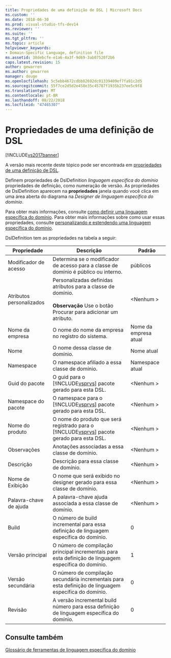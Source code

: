 ```yaml
---
title: Propriedades de uma definição de DSL | Microsoft Docs
ms.custom: ''
ms.date: 2018-06-30
ms.prod: visual-studio-tfs-dev14
ms.reviewer: ''
ms.suite: ''
ms.tgt_pltfrm: ''
ms.topic: article
helpviewer_keywords:
- Domain-Specific Language, definition file
ms.assetid: 38debcfe-e1a6-4a3f-9d69-3ab07520f2b6
caps.latest.revision: 15
author: gewarren
ms.author: gewarren
manager: douge
ms.openlocfilehash: 5c5ebb4672cdbb82692dc01339409ef7fa91c2d5
ms.sourcegitcommit: 55f7ce2d5d2e458e35c45787f1935b237ee5c9f8
ms.translationtype: MT
ms.contentlocale: pt-BR
ms.lasthandoff: 08/22/2018
ms.locfileid: "47465307"
---
```

# <a name="properties-of-a-dsl-definition"></a>Propriedades de uma definição de DSL
[!INCLUDE[vs2017banner](../includes/vs2017banner.md)]

A versão mais recente deste tópico pode ser encontrada em [propriedades de uma definição de DSL](https://docs.microsoft.com/visualstudio/modeling/properties-of-a-dsl-definition).  
  
Definem propriedades de DslDefinition *linguagem específica do domínio* propriedades de definição, como numeração de versão. As propriedades de DslDefinition aparecem na **propriedades** janela quando você clica em uma área aberta do diagrama na *Designer de linguagem específica do domínio*.  
  
 Para obter mais informações, consulte [como definir uma linguagem específica do domínio](../modeling/how-to-define-a-domain-specific-language.md). Para obter mais informações sobre como usar essas propriedades, consulte [personalizando e estendendo uma linguagem específica do domínio](../modeling/customizing-and-extending-a-domain-specific-language.md).  
  
 DslDefinition tem as propriedades na tabela a seguir:  
  
|Propriedade|Descrição|Padrão|  
|--------------|-----------------|-------------|  
|Modificador de acesso|Determina se o modificador de acesso para a classe de domínio é público ou interno.|públicos|  
|Atributos personalizados|Personalizadas definidas atributos para a classe de domínio.<br /><br /> **Observação** Use o botão Procurar para adicionar um atributo.|\<Nenhum >|  
|Nome da empresa|O nome do nome da empresa no registro do sistema.|Nome da empresa atual|  
|Nome|O nome dessa classe de domínio.|Nome atual|  
|Namespace|O namespace afiliado a essa classe de domínio.|Namespace atual|  
|Guid do pacote|O guid para o [!INCLUDE[vsprvs](../includes/vsprvs-md.md)] pacote gerado para esta DSL.|\<Nenhum >|  
|Namespace do pacote|O namespace para o [!INCLUDE[vsprvs](../includes/vsprvs-md.md)] pacote gerado para esta DSL.|\<Nenhum >|  
|Nome do produto|O nome do produto que será registrado para o [!INCLUDE[vsprvs](../includes/vsprvs-md.md)] pacote gerado para esta DSL.|\<Nenhum >|  
|Observações|Anotações associadas a essa classe de domínio.|\<Nenhum >|  
|Descrição|Descrição para essa classe de domínio.|\<Nenhum >|  
|Nome de Exibição|O nome que será exibido no designer gerado para essa classe de domínio.|\<Nenhum >|  
|Palavra-chave de ajuda|A palavra-chave ajuda associada a essa classe de domínio.|\<Nenhum >|  
|Build|O número de build incremental para essa definição de linguagem específica do domínio.|0|  
|Versão principal|O número de compilação principal incrementais para esta definição de linguagem específica do domínio.|1|  
|Versão secundária|O número de compilação secundária incrementais para esta definição de linguagem específica do domínio.|0|  
|Revisão|A versão incremental build número para essa definição de linguagem específica do domínio.|0|  
  
## <a name="see-also"></a>Consulte também  
 [Glossário de ferramentas de linguagem específica do domínio](http://msdn.microsoft.com/en-us/ca5e84cb-a315-465c-be24-76aa3df276aa)



